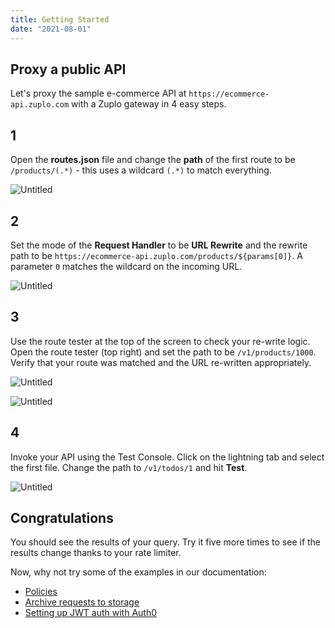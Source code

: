 ```yaml
---
title: Getting Started
date: "2021-08-01"
---
```


## Proxy a public API

Let's proxy the sample e-commerce API at `https://ecommerce-api.zuplo.com` with a Zuplo gateway in 4 easy steps.

## 1

Open the **routes.json** file and change the **path** of the first route to be `/products/(.*)` - this uses a wildcard `(.*)` to match everything.

![Untitled](/media/getting-started/path.png)

## 2

Set the mode of the **Request Handler** to be **URL Rewrite** and the rewrite path to be `https://ecommerce-api.zuplo.com/products/${params[0]}`. A parameter `0` matches the wildcard on the incoming URL.

![Untitled](/media/getting-started/rewrite.png)

## 3

Use the route tester at the top of the screen to check your re-write logic. Open the route tester (top right) and set the path to be `/v1/products/1000`. Verify that your route was matched and the URL re-written appropriately.

![Untitled](/media/getting-started/route-tester.png)

![Untitled](/media/getting-started/route-matched.png)

<!-- 1. Add a rate-limiting policy to limit traffic to your new endpoint - expand the Policies section and click Add Policy. Choose Rate Limit policy and Accept the defaults by clicking OK.

![Untitled](/media/getting-started/add-policy.png) -->

## 4

Invoke your API using the Test Console. Click on the lightning tab and select the first file. Change the path to `/v1/todos/1` and hit **Test**.

![Untitled](/media/getting-started/test-client.png)

## Congratulations
You should see the results of your query. Try it five more times to see if the results change thanks to your rate limiter.

Now, why not try some of the examples in our documentation:

- [Policies](https://www.notion.so/zuplo/Policies-d94e7c5ee5444532855e7678effaee42)
- [Archive requests to storage](https://zuplo.notion.site/Archiving-requests-to-storage-608a64672de64f1b94309f68993d26d1)
- [Setting up JWT auth with Auth0](https://zuplo.notion.site/Setting-up-JWT-auth-with-Auth0-9f5ce6ad37f5418aaa781391c1995e00)